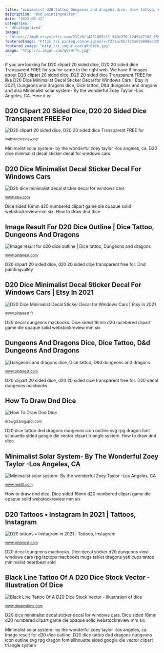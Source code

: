 ```yaml
---
title: "minimalist d20 tattoo Dungeons and dragons dice, dice tattoo, d&amp;d dungeons and dragons"
description: "Dnd paintingvalley"
date: "2022-06-12"
categories:
- "Uncategorized"
images:
- "https://img0.etsystatic.com/212/0/14431889/il_340x270.1245447182_f5yu.jpg"
featuredImage: "https://i.pinimg.com/originals/f2/2a/65/f22a65580dad3290bf6bd64ba409e730.jpg"
featured_image: "http://i.imgur.com/qVr0rfk.jpg"
image: "http://i.imgur.com/qVr0rfk.jpg"
---
```


If you are looking for D20 clipart 20 sided dice, D20 20 sided dice Transparent FREE for you've came to the right web. We have 9 Images about D20 clipart 20 sided dice, D20 20 sided dice Transparent FREE for like D20 Dice Minimalist Decal Sticker Decal for Windows Cars | Etsy in 2021, Dungeons and dragons dice, Dice tattoo, D&amp;d dungeons and dragons and also Minimalist solar system- By the wonderful Zoey Taylor -Los Angeles, CA. Here it is:

## D20 Clipart 20 Sided Dice, D20 20 Sided Dice Transparent FREE For

![D20 clipart 20 sided dice, D20 20 sided dice Transparent FREE for](https://webstockreview.net/images/d20-clipart-20-sided-dice-15.png "Dice sided 16mm d20 numbered clipart game die opaque solid webstockreview mm six")

<small>webstockreview.net</small>

Minimalist solar system- by the wonderful zoey taylor -los angeles, ca. D20 dice minimalist decal sticker decal for windows cars

## D20 Dice Minimalist Decal Sticker Decal For Windows Cars

![D20 dice minimalist decal sticker decal for windows cars](https://img0.etsystatic.com/212/0/14431889/il_340x270.1245447182_f5yu.jpg "D20 clipart 20 sided dice, d20 20 sided dice transparent free for")

<small>www.etsy.com</small>

Dice sided 16mm d20 numbered clipart game die opaque solid webstockreview mm six. How to draw dnd dice

## Image Result For D20 Dice Outline | Dice Tattoo, Dungeons And Dragons

![Image result for d20 dice outline | Dice tattoo, Dungeons and dragons](https://i.pinimg.com/originals/37/b3/cd/37b3cdbbfb0537aab66e4720e19dbc61.png "D20 decal dungeons macbooks")

<small>www.pinterest.com</small>

D20 clipart 20 sided dice, d20 20 sided dice transparent free for. Dnd paintingvalley

## D20 Dice Minimalist Decal Sticker Decal For Windows Cars | Etsy In 2021

![D20 Dice Minimalist Decal Sticker Decal for Windows Cars | Etsy in 2021](https://i.pinimg.com/originals/6e/47/18/6e4718fe800770147f83bbf59c136ed1.jpg "D20 dice minimalist decal sticker decal for windows cars")

<small>www.pinterest.fr</small>

D20 decal dungeons macbooks. Dice sided 16mm d20 numbered clipart game die opaque solid webstockreview mm six

## Dungeons And Dragons Dice, Dice Tattoo, D&amp;d Dungeons And Dragons

![Dungeons and dragons dice, Dice tattoo, D&amp;d dungeons and dragons](https://i.pinimg.com/originals/f2/2a/65/f22a65580dad3290bf6bd64ba409e730.jpg "D20 tattoos • instagram in 2021")

<small>www.pinterest.com</small>

D20 clipart 20 sided dice, d20 20 sided dice transparent free for. D20 decal dungeons macbooks

## How To Draw Dnd Dice

![How To Draw Dnd Dice](https://i.redd.it/d5dgijbv5mk11.jpg "Black line tattoo of a d20 dice stock vector")

<small>drawgd.blogspot.com</small>

D20 dice tattoo dnd dragons dungeons icon outline svg rpg dragon font silhouette sided google die vector clipart triangle system. How to draw dnd dice

## Minimalist Solar System- By The Wonderful Zoey Taylor -Los Angeles, CA

![Minimalist solar system- By the wonderful Zoey Taylor -Los Angeles, CA](http://i.imgur.com/qVr0rfk.jpg "D20 dice tattoo dnd dragons dungeons icon outline svg rpg dragon font silhouette sided google die vector clipart triangle system")

<small>www.reddit.com</small>

How to draw dnd dice. Dice sided 16mm d20 numbered clipart game die opaque solid webstockreview mm six

## D20 Tattoos • Instagram In 2021 | Tattoos, Instagram

![D20 tattoos • Instagram in 2021 | Tattoos, Instagram](https://i.pinimg.com/736x/cb/79/d3/cb79d38f5275d62881f6172190e6ad99.jpg "Dice decal sticker d20 dungeons vinyl windows cars rpg laptops macbooks mugs tablet dragons yeti cups tattoo minimalist heartbeat sold")

<small>www.pinterest.com</small>

D20 decal dungeons macbooks. Dice decal sticker d20 dungeons vinyl windows cars rpg laptops macbooks mugs tablet dragons yeti cups tattoo minimalist heartbeat sold

## Black Line Tattoo Of A D20 Dice Stock Vector - Illustration Of Dice

![Black Line Tattoo Of A D20 Dice Stock Vector - Illustration of dice](https://thumbs.dreamstime.com/b/natural-one-d-dice-roll-illustration-black-white-tattoo-linework-style-180620501.jpg "Black line tattoo of a d20 dice stock vector")

<small>www.dreamstime.com</small>

D20 dice minimalist decal sticker decal for windows cars. Dice sided 16mm d20 numbered clipart game die opaque solid webstockreview mm six

Minimalist solar system- by the wonderful zoey taylor -los angeles, ca. Image result for d20 dice outline. D20 dice tattoo dnd dragons dungeons icon outline svg rpg dragon font silhouette sided google die vector clipart triangle system
